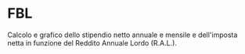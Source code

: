 # FBL
Calcolo e grafico dello stipendio netto annuale e mensile e dell'imposta netta in funzione del Reddito Annuale Lordo (R.A.L.).
